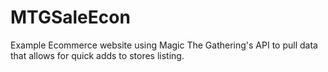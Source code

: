 # MTGSaleEcon
Example Ecommerce website using Magic The Gathering's API to pull data that allows for quick adds to stores listing. 
